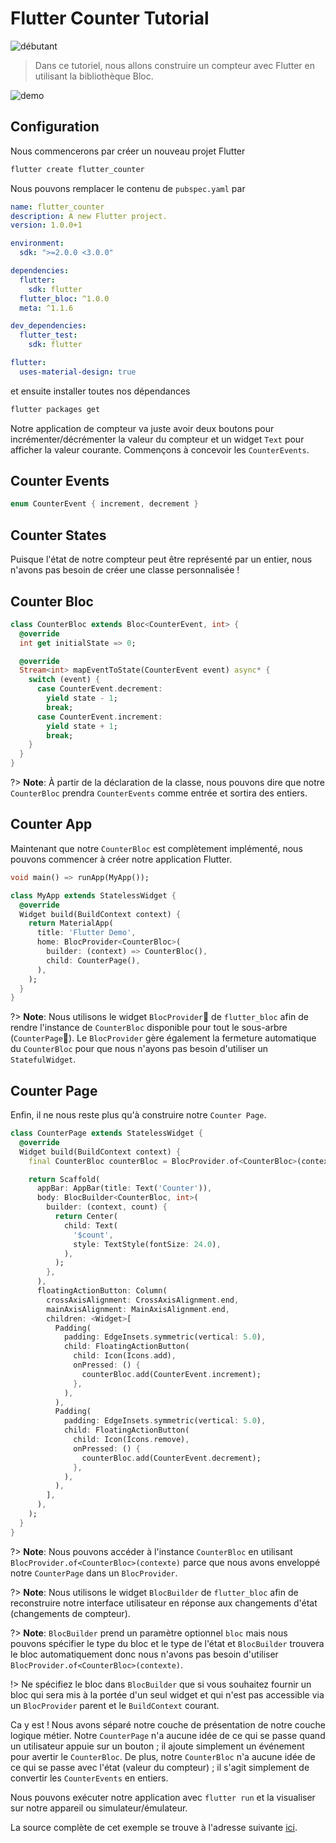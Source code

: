 # Flutter Counter Tutorial

![débutant](https://img.shields.io/badge/level-beginner-green.svg)

> Dans ce tutoriel, nous allons construire un compteur avec Flutter en utilisant la bibliothèque Bloc.

![demo](./assets/gifs/flutter_counter.gif)

## Configuration

Nous commencerons par créer un nouveau projet Flutter

```bash
flutter create flutter_counter
```

Nous pouvons  remplacer le contenu de `pubspec.yaml` par

```yaml
name: flutter_counter
description: A new Flutter project.
version: 1.0.0+1

environment:
  sdk: ">=2.0.0 <3.0.0"

dependencies:
  flutter:
    sdk: flutter
  flutter_bloc: ^1.0.0
  meta: ^1.1.6

dev_dependencies:
  flutter_test:
    sdk: flutter

flutter:
  uses-material-design: true
```

et ensuite installer toutes nos dépendances

```bash
flutter packages get
```

Notre application de compteur va juste avoir deux boutons pour incrémenter/décrémenter la valeur du compteur et un widget `Text` pour afficher la valeur courante. Commençons à concevoir les `CounterEvents`.

## Counter Events

```dart
enum CounterEvent { increment, decrement }
```

## Counter States

Puisque l'état de notre compteur peut être représenté par un entier, nous n'avons pas besoin de créer une classe personnalisée !

## Counter Bloc

```dart
class CounterBloc extends Bloc<CounterEvent, int> {
  @override
  int get initialState => 0;

  @override
  Stream<int> mapEventToState(CounterEvent event) async* {
    switch (event) {
      case CounterEvent.decrement:
        yield state - 1;
        break;
      case CounterEvent.increment:
        yield state + 1;
        break;
    }
  }
}
```

?> **Note**: À partir de la déclaration de la classe, nous pouvons dire que notre `CounterBloc` prendra `CounterEvents` comme entrée et sortira des entiers.

## Counter App

Maintenant que notre `CounterBloc` est complètement implémenté, nous pouvons commencer à créer notre application Flutter.

```dart
void main() => runApp(MyApp());

class MyApp extends StatelessWidget {
  @override
  Widget build(BuildContext context) {
    return MaterialApp(
      title: 'Flutter Demo',
      home: BlocProvider<CounterBloc>(
        builder: (context) => CounterBloc(),
        child: CounterPage(),
      ),
    );
  }
}
```

?> **Note**: Nous utilisons le widget `BlocProvider` de `flutter_bloc` afin de rendre l'instance de `CounterBloc` disponible pour tout le sous-arbre (`CounterPage`). Le `BlocProvider` gère également la fermeture automatique du `CounterBloc` pour que nous n'ayons pas besoin d'utiliser un `StatefulWidget`.

## Counter Page

Enfin, il ne nous reste plus qu'à construire notre `Counter Page`.

```dart
class CounterPage extends StatelessWidget {
  @override
  Widget build(BuildContext context) {
    final CounterBloc counterBloc = BlocProvider.of<CounterBloc>(context);

    return Scaffold(
      appBar: AppBar(title: Text('Counter')),
      body: BlocBuilder<CounterBloc, int>(
        builder: (context, count) {
          return Center(
            child: Text(
              '$count',
              style: TextStyle(fontSize: 24.0),
            ),
          );
        },
      ),
      floatingActionButton: Column(
        crossAxisAlignment: CrossAxisAlignment.end,
        mainAxisAlignment: MainAxisAlignment.end,
        children: <Widget>[
          Padding(
            padding: EdgeInsets.symmetric(vertical: 5.0),
            child: FloatingActionButton(
              child: Icon(Icons.add),
              onPressed: () {
                counterBloc.add(CounterEvent.increment);
              },
            ),
          ),
          Padding(
            padding: EdgeInsets.symmetric(vertical: 5.0),
            child: FloatingActionButton(
              child: Icon(Icons.remove),
              onPressed: () {
                counterBloc.add(CounterEvent.decrement);
              },
            ),
          ),
        ],
      ),
    );
  }
}
```

?> **Note**: Nous pouvons accéder à l'instance `CounterBloc` en utilisant `BlocProvider.of<CounterBloc>(contexte)` parce que nous avons enveloppé notre `CounterPage` dans un `BlocProvider`.

?> **Note**: Nous utilisons le widget `BlocBuilder` de `flutter_bloc` afin de reconstruire notre interface utilisateur en réponse aux changements d'état (changements de compteur).

?> **Note**: `BlocBuilder` prend un paramètre optionnel `bloc` mais nous pouvons spécifier le type du bloc et le type de l'état et `BlocBuilder` trouvera le bloc automatiquement donc nous n'avons pas besoin d'utiliser `BlocProvider.of<CounterBloc>(contexte)`.

!> Ne spécifiez le bloc dans `BlocBuilder` que si vous souhaitez fournir un bloc qui sera mis à la portée d'un seul widget et qui n'est pas accessible via un `BlocProvider` parent et le `BuildContext` courant.

Ca y est ! Nous avons séparé notre couche de présentation de notre couche logique métier. Notre `CounterPage` n'a aucune idée de ce qui se passe quand un utilisateur appuie sur un bouton ; il ajoute simplement un événement pour avertir le `CounterBloc`. De plus, notre `CounterBloc` n'a aucune idée de ce qui se passe avec l'état (valeur du compteur) ; il s'agit simplement de convertir les `CounterEvents` en entiers.


Nous pouvons exécuter notre application avec `flutter run` et la visualiser sur notre appareil ou simulateur/émulateur.

La source complète de cet exemple se trouve à l'adresse suivante [ici](https://github.com/felangel/Bloc/tree/master/packages/flutter_bloc/example).
